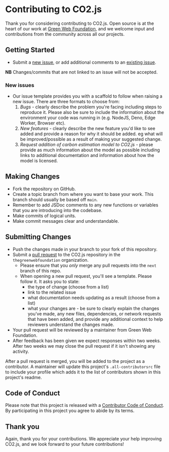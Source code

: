 # Contributing to CO2.js

Thank you for considering contributing to CO2.js. Open source is at the heart of our work at [Green Web Foundation](https://www.thegreenwebfoundation.org/), and we welcome input and contributions from the community across all our projects.

## Getting Started

- Submit a [new issue](https://github.com/thegreenwebfoundation/co2.js/issues/new/choose), or add additional comments to an [existing issue](https://github.com/thegreenwebfoundation/co2.js/issues).

**NB** Changes/commits that are not linked to an issue will not be accepted.

### New issues

- Our issue template provides you with a scaffold to follow when raising a new issue. There are three formats to choose from:
  1. _Bugs_ - clearly describe the problem you're facing including steps to reproduce it. Please also be sure to include the information about the environment your code was running in (e.g. NodeJS, Deno, Edge Worker, Browser etc).
  1. _New features_ - clearly describe the new feature you'd like to see added and provide a reason for why it should be added. eg what will be improved/possible as a result of making your suggested change.
  1. _Request addition of carbon estimation model to CO2.js_ - please provide as much information about the model as possible including links to additional documentation and information about how the model is licensed.

## Making Changes

- Fork the repository on GitHub.
- Create a topic branch from where you want to base your work. This branch should usually be based off `main`.
- Remember to add JSDoc comments to any new functions or variables that you are introducing into the codebase.
- Make commits of logical units.
- Make commit messages clear and understandable.

## Submitting Changes

- Push the changes made in your branch to your fork of this repository.
- Submit a [pull request](https://github.com/thegreenwebfoundation/co2.js/pulls) to the CO2.js repository in the `thegreenwebfoundation` organization.
  - Please ensure that you *only* merge any pull requests into the `next` branch of this repo.
  - When opening a new pull request, you'll see a template. Please follow it. It asks you to state:
    - the type of change (choose from a list)
    - link to the related issue
    - what documentation needs updating as a result (choose from a list)
    - what your changes are - be sure to clearly explain the changes you've made, any new files, dependencies, or network requests that have been added, and provide any additional context to help reviewers understand the changes made.
- Your pull request will be reviewed by a maintainer from Green Web Foundation.
- After feedback has been given we expect responses within two weeks. After two weeks we may close the pull request if it isn't showing any activity.

After a pull request is merged, you will be added to the project as a contributor. A maintainer will update this project's `.all-contributorsrc` file to include your profile which adds it to the list of contributors shown in this project's readme.

## Code of Conduct

Please note that this project is released with a [Contributor Code of Conduct](https://github.com/thegreenwebfoundation/.github/blob/main/CODE_OF_CONDUCT.md). By participating in this project you agree to abide by its terms.

## Thank you

Again, thank you for your contributions. We appreciate your help improving CO2.js, and we look forward to your future contributions!
